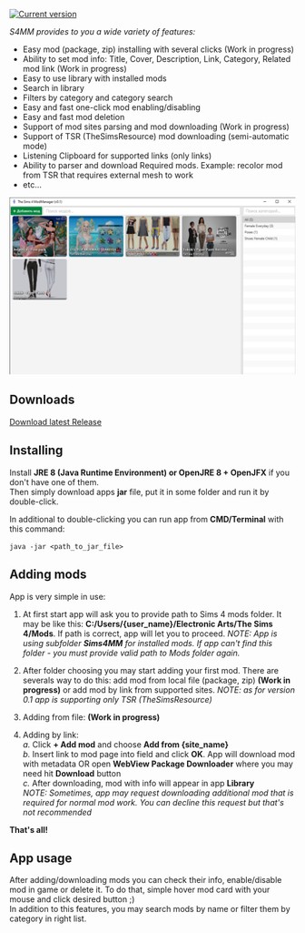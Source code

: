 [![Current version](https://img.shields.io/badge/Current%20version-0.1-green)](https://github.com/CrazyXacker/sims4modmanager/releases)

*S4MM provides to you a wide variety of features:*
* Easy mod (package, zip) installing with several clicks (Work in progress)
* Ability to set mod info: Title, Cover, Description, Link, Category, Related mod link (Work in progress)
* Easy to use library with installed mods
* Search in library
* Filters by category and category search
* Easy and fast one-click mod enabling/disabling
* Easy and fast mod deletion
* Support of mod sites parsing and mod downloading (Work in progress)
* Support of TSR (TheSimsResource) mod downloading (semi-automatic mode)
* Listening Clipboard for supported links (only links)
* Ability to parser and download Required mods. Example: recolor mod from TSR that requires external mesh to work
* etc...

![Thumbnail of app](images/app_thumbnail.png)

## Downloads

[Download latest Release](https://github.com/CrazyXacker/sims4modmanager/releases)

## Installing

Install **JRE 8 (Java Runtime Environment) or OpenJRE 8 + OpenJFX** if you don't have one of them.  
Then simply download apps **jar** file, put it in some folder and run it by double-click.  

In additional to double-clicking you can run app from **CMD/Terminal** with this command:
```
java -jar <path_to_jar_file>
```

## Adding mods

App is very simple in use:
1. At first start app will ask you to provide path to Sims 4 mods folder. It may be like this: **C:/Users/{user_name}/Electronic Arts/The Sims 4/Mods**. If path is correct, app will let you to proceed. *NOTE: App is using subfolder **Sims4MM** for installed mods. If app can't find this folder - you must provide valid path to Mods folder again.*

2. After folder choosing you may start adding your first mod. There are severals way to do this: add mod from local file (package, zip) **(Work in progress)** or add mod by link from supported sites. *NOTE: as for version 0.1 app is supporting only TSR (TheSimsResource)*

3. Adding from file: **(Work in progress)**

4. Adding by link:  
*a.* Click **+ Add mod** and choose **Add from {site_name}**  
*b.* Insert link to mod page into field and click **OK**. App will download mod with metadata OR open **WebView Package Downloader** where you may need hit **Download** button  
*c.* After downloading, mod with info will appear in app **Library**  
*NOTE: Sometimes, app may request downloading additional mod that is required for normal mod work. You can decline this request but that's not recommended*

**That's all!**

## App usage

After adding/downloading mods you can check their info, enable/disable mod in game or delete it. To do that, simple hover mod card with your mouse and click desired button ;)  
In addition to this features, you may search mods by name or filter them by category in right list.
